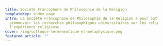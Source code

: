```yaml
---
title: Société Francophone de Philosophie de la Religion
templateKey: index-page
intro: La Société Francophone de Philosophie de la Religion a pour but de
  promouvoir les recherches philosophiques universitaires sur les religions et
  l'expérience religieuse.
cover: /img/colloque-hermeneutique-et-metaphysique.png
featured_article: ""
---
```

